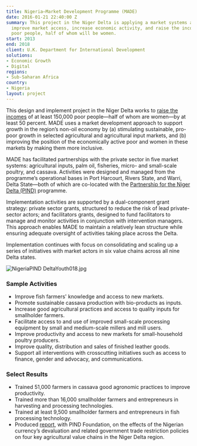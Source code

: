 ```yaml
---
title: Nigeria—Market Development Programme (MADE)
date: 2016-01-21 22:40:00 Z
summary: This project in the Niger Delta is applying a market systems approach to
  improve market access, increase economic activity, and raise the incomes of 150,000
  poor people, half of whom will be women.
start: 2013
end: 2018
client: U.K. Department for International Development
solutions:
- Economic Growth
- Digital
regions:
- Sub-Saharan Africa
country:
- Nigeria
layout: project
---
```


This design and implement project in the Niger Delta works to [raise the incomes](https://www.thisdaylive.com/index.php/2017/11/30/fighting-hunger/) of at least 150,000 poor people—half of whom are women—by at least 50 percent. MADE uses a market development approach to support growth in the region’s non-oil economy by (a) stimulating sustainable, pro-poor growth in selected agricultural and agricultural input markets, and (b) improving the position of the economically active poor and women in these markets by making them more inclusive.

MADE has facilitated partnerships with the private sector in five market systems: agricultural inputs, palm oil, fisheries, micro- and small-scale poultry, and cassava. Activities were designed and managed from the programme’s operational bases in Port Harcourt, Rivers State, and Warri, Delta State—both of which are co-located with the [Partnership for the Niger Delta (PIND)](https://www.dai.com/our-work/projects/nigeria-foundation-partnership-initiatives-niger-delta-pind) programme. 

Implementation activities are supported by a dual-component grant strategy: private sector grants, structured to reduce the risk of lead private-sector actors; and facilitators grants, designed to fund facilitators to manage and monitor activities in conjunction with intervention managers. This approach enables MADE to maintain a relatively lean structure while ensuring adequate oversight of activities taking place across the Delta.

Implementation continues with focus on consolidating and scaling up a series of initiatives with market actors in six value chains across all nine Delta states.

![NigeriaPIND DeltaYouth018.jpg](/uploads/NigeriaPIND%20DeltaYouth018.jpg)

### Sample Activities
* Improve fish farmers' knowledge and access to new markets.
* Promote sustainable cassava production with bio-products as inputs.
* Increase good agricultural practices and access to quality inputs for smallholder farmers.
* Facilitate access to and use of improved small-scale processing equipment  by small and medium-scale millers and mill users.
* Improve productivity and access to new markets for small-household poultry producers.
* Improve quality, distribution and sales of finished leather goods.
* Support all interventions with crosscutting initiatives such as access to finance, gender and advocacy, and communications.

### Select Results
* Trained 51,000 farmers in cassava good agronomic practices to improve productivity. 
* Trained more than 16,000 smallholder farmers and entrepreneurs in harvesting and processing technologies.   
* Trained at least 9,500 smallholder farmers and entrepreneurs in fish processing technology. 
* Produced [report](http://pindfoundation.org/report-on-the-effect-of-nairas-devaluation-on-the-agricultural-value-chains-in-the-niger-delta/), with PIND Foundation, on the effects of the Nigerian currency’s devaluation and related government trade restriction policies on four key agricultural value chains in the Niger Delta region. 